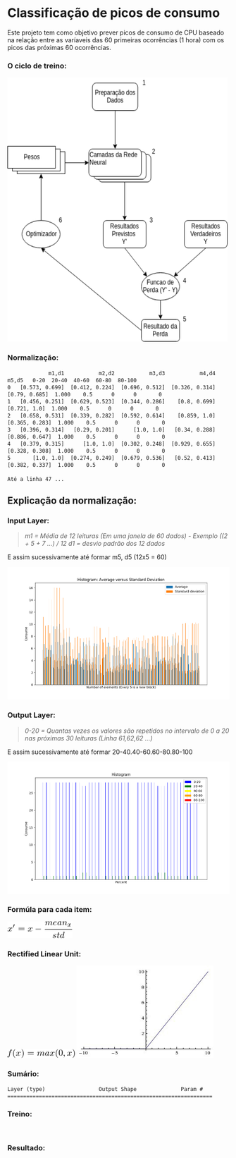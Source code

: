 # Classificação de picos de consumo

Este projeto tem como objetivo prever picos de consumo de CPU baseado na relação entre as varíaveis das 60 primeiras ocorrências (1 hora) com os picos das próximas 60 ocorrências.

### O ciclo de treino:

<img src="https://github.com/vinhali/advanced_monitoring/blob/master/neural-network/classification/img/estrutura.png?raw=true" width="500px" height="600px">

### Normalização:

                 m1,d1           m2,d2           m3,d3           m4,d4           m5,d5   0-20  20-40  40-60  60-80  80-100
    0   [0.573, 0.699]  [0.412, 0.224]  [0.696, 0.512]  [0.326, 0.314]   [0.79, 0.685]  1.000    0.5      0      0       0
    1   [0.456, 0.251]  [0.629, 0.523]  [0.344, 0.286]    [0.8, 0.699]    [0.721, 1.0]  1.000    0.5      0      0       0
    2   [0.658, 0.531]  [0.339, 0.282]  [0.592, 0.614]    [0.859, 1.0]  [0.365, 0.283]  1.000    0.5      0      0       0
    3   [0.396, 0.314]   [0.29, 0.201]      [1.0, 1.0]   [0.34, 0.288]  [0.886, 0.647]  1.000    0.5      0      0       0
    4   [0.379, 0.315]      [1.0, 1.0]  [0.302, 0.248]  [0.929, 0.655]  [0.328, 0.308]  1.000    0.5      0      0       0
    5       [1.0, 1.0]  [0.274, 0.249]  [0.679, 0.536]   [0.52, 0.413]  [0.382, 0.337]  1.000    0.5      0      0       0

    Até a linha 47 ...
    
## Explicação da normalização:
 
### Input Layer:

> *m1 = Média de 12 leituras (Em uma janela de 60 dados) - Exemplo ((2 + 5 + 7 ...) / 12*
> *d1 = desvio padrão dos 12 dados*

E assim sucessivamente até formar m5, d5 (12x5 = 60)

<img src="https://github.com/vinhali/advanced_monitoring/blob/master/neural-network/classification/img/input_layer.png?raw=true" width="600px" height="300px"/>

### Output Layer:

> *0-20 = Quantas vezes os valores são repetidos no intervalo de 0 a 20 nas próximas 30 leituras (Linha 61,62,62 ...)*

E assim sucessivamente até formar 20-40.40-60.60-80.80-100

<img src="https://github.com/vinhali/advanced_monitoring/blob/master/neural-network/classification/img/output_layer.png?raw=true" width="600px" height="300px"/>

### Formúla para cada item:

<img src="https://github.com/vinhali/advanced_monitoring/blob/master/neural-network/classification/img/mat.png?raw=true"/>

### Rectified Linear Unit:

<img src="https://github.com/vinhali/advanced_monitoring/blob/master/neural-network/classification/img/mat2.png?raw=true"/>
<img src="https://github.com/vinhali/advanced_monitoring/blob/master/neural-network/classification/img/mat3.jpeg?raw=true"/>

### Sumário:

    Layer (type)                 Output Shape              Param #
    =================================================================
    
### Treino:

<img src="">

### Resultado:

<img src="">
